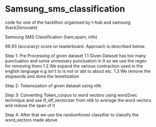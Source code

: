 # Samsung_sms_classification
code for one of the hackthon organised by t-hub and samsung (hack2innovate)

Samsung SMS Classification (ham,spam, info)

98.93 (accuracy) score on leaderboard. Approach is described below.

Step 1: Pre Processing of given dataset
   1.1  Given Dataset has too many punctuation and some unnessary punctuation in it so we use the regex 	
        for removing them
   1.2  We expand the various contraction used in the english language e.g isn't to is not or abt to about 	etc.
   1.3  We remove the stopwords and done the lemetization

Step 2: Tokenozation of given dataset using nltk

Step 3: Converting Token_corpus to word vectors using word2vec technique and use tf_idf_vectorizer from 	nltk to average the word vectors and reduse the span of it

Step 4: After that we use the randomforest classifier to classify the word_vectors made above

